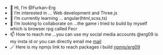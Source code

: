 - 👋 Hi, I’m @Furkan-Erg
- 👀 I’m interested in ... Web development and Three.js
- 🌱 I’m currently learning ... angular(html,scss,ts)
- 💞️ I’m looking to collaborate on ...the game i tried to build by myself which is browser rpg called Fecr
- 📫 How to reach me ...you can use my social media accounts @erg09 is my insta id or you can directly email me [mail](furkanerguldurenler@hotmail.com)
- 🪄 Here is my npmjs link to reach packages i build [npmjs/erg09](https://www.npmjs.com/~erg09)

<!---
Furkan-Erg/Furkan-Erg is a ✨ special ✨ repository because its `README.md` (this file) appears on your GitHub profile.
You can click the Preview link to take a look at your changes.
--->
